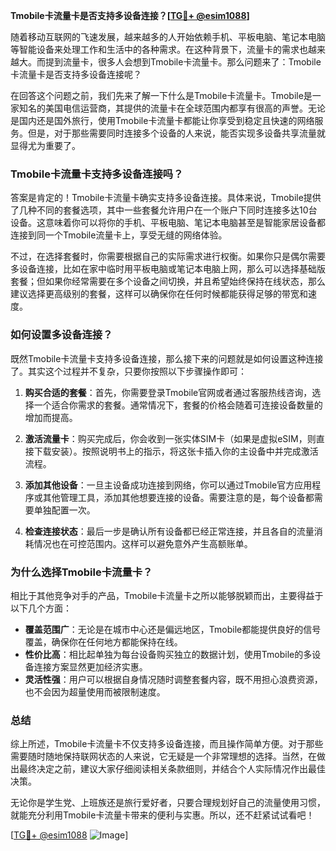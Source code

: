 **Tmobile卡流量卡是否支持多设备连接？[[TG💪+ @esim1088](https://t.me/s/esim1088)]**

随着移动互联网的飞速发展，越来越多的人开始依赖手机、平板电脑、笔记本电脑等智能设备来处理工作和生活中的各种需求。在这种背景下，流量卡的需求也越来越大。而提到流量卡，很多人会想到Tmobile卡流量卡。那么问题来了：Tmobile卡流量卡是否支持多设备连接呢？

在回答这个问题之前，我们先来了解一下什么是Tmobile卡流量卡。Tmobile是一家知名的美国电信运营商，其提供的流量卡在全球范围内都享有很高的声誉。无论是国内还是国外旅行，使用Tmobile卡流量卡都能让你享受到稳定且快速的网络服务。但是，对于那些需要同时连接多个设备的人来说，能否实现多设备共享流量就显得尤为重要了。

### **Tmobile卡流量卡支持多设备连接吗？**

答案是肯定的！Tmobile卡流量卡确实支持多设备连接。具体来说，Tmobile提供了几种不同的套餐选项，其中一些套餐允许用户在一个账户下同时连接多达10台设备。这意味着你可以将你的手机、平板电脑、笔记本电脑甚至是智能家居设备都连接到同一个Tmobile流量卡上，享受无缝的网络体验。

不过，在选择套餐时，你需要根据自己的实际需求进行权衡。如果你只是偶尔需要多设备连接，比如在家中临时用平板电脑或笔记本电脑上网，那么可以选择基础版套餐；但如果你经常需要在多个设备之间切换，并且希望始终保持在线状态，那么建议选择更高级别的套餐，这样可以确保你在任何时候都能获得足够的带宽和速度。

### **如何设置多设备连接？**

既然Tmobile卡流量卡支持多设备连接，那么接下来的问题就是如何设置这种连接了。其实这个过程并不复杂，只要你按照以下步骤操作即可：

1. **购买合适的套餐**：首先，你需要登录Tmobile官网或者通过客服热线咨询，选择一个适合你需求的套餐。通常情况下，套餐的价格会随着可连接设备数量的增加而提高。

2. **激活流量卡**：购买完成后，你会收到一张实体SIM卡（如果是虚拟eSIM，则直接下载安装）。按照说明书上的指示，将这张卡插入你的主设备中并完成激活流程。

3. **添加其他设备**：一旦主设备成功连接到网络，你可以通过Tmobile官方应用程序或其他管理工具，添加其他想要连接的设备。需要注意的是，每个设备都需要单独配置一次。

4. **检查连接状态**：最后一步是确认所有设备都已经正常连接，并且各自的流量消耗情况也在可控范围内。这样可以避免意外产生高额账单。

### **为什么选择Tmobile卡流量卡？**

相比于其他竞争对手的产品，Tmobile卡流量卡之所以能够脱颖而出，主要得益于以下几个方面：

- **覆盖范围广**：无论是在城市中心还是偏远地区，Tmobile都能提供良好的信号覆盖，确保你在任何地方都能保持在线。
- **性价比高**：相比起单独为每台设备购买独立的数据计划，使用Tmobile的多设备连接方案显然更加经济实惠。
- **灵活性强**：用户可以根据自身情况随时调整套餐内容，既不用担心浪费资源，也不会因为超量使用而被限制速度。

### **总结**

综上所述，Tmobile卡流量卡不仅支持多设备连接，而且操作简单方便。对于那些需要随时随地保持联网状态的人来说，它无疑是一个非常理想的选择。当然，在做出最终决定之前，建议大家仔细阅读相关条款细则，并结合个人实际情况作出最佳决策。

无论你是学生党、上班族还是旅行爱好者，只要合理规划好自己的流量使用习惯，就能充分利用Tmobile卡流量卡带来的便利与实惠。所以，还不赶紧试试看吧！

[[TG💪+ @esim1088](https://t.me/s/esim1088) ![Image](https://i.postimg.cc/4NQfJmqS/Snipaste-2025-05-13-00-14-12.png)]